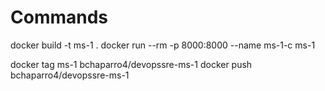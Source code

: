 # Commands

docker build -t ms-1 .
docker run --rm  -p 8000:8000 --name ms-1-c ms-1

docker tag ms-1 bchaparro4/devopssre-ms-1
docker push bchaparro4/devopssre-ms-1